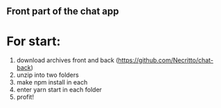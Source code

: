 ## Front part of the chat app

# For start:

1) download archives front and back (https://github.com/Necritto/chat-back)
2) unzip into two folders
3) make npm install in each
4) enter yarn start in each folder
5) profit!
